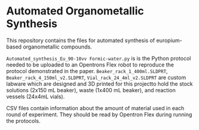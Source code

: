 # Automated Organometallic Synthesis
This repository contains the files for automated synthesis of europium-based organometallic compounds.

<code>Automated_synthesis_Eu_90-10vv Formic-water.py</code> is is the Python protocol needed to be uploaded to an Opentrons Flex robot to reproduce the protocol demonstrated in the paper. <code>Beaker_rack_1_400ml.SLDPRT</code>, <code>Beaker_rack_4_150ml_v2.SLDPRT</code>, <code>Vial_rack_24_4ml_v2.SLDPRT</code> are custom labware which are designed and 3D printed for this projectto hold the stock solutions (2x150 mL beaker), waste (1x400 mL beaker), and reaction vessels (24x4mL vials).

CSV files contain information about the amount of material used in each round of experiment. They should be read by Opentron Flex during running the protocols.
